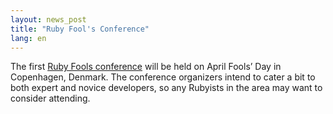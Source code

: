 ```yaml
---
layout: news_post
title: "Ruby Fool's Conference"
lang: en
---
```


The first [Ruby Fools conference][1] will be held on April Fools’ Day in
Copenhagen, Denmark. The conference organizers intend to cater a bit to
both expert and novice developers, so any Rubyists in the area may want
to consider attending.



[1]: http://jaoo.dk/ruby-cph/conference/ 
